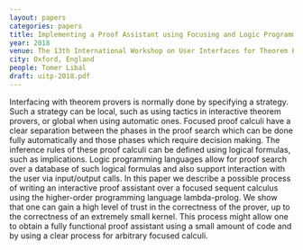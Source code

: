 ```yaml
---
layout: papers
categories: papers
title: Implementing a Proof Assistant using Focusing and Logic Programming
year: 2018
venue: The 13th International Workshop on User Interfaces for Theorem Provers (UITP)
city: Oxford, England
people: Tomer Libal
draft: uitp-2018.pdf
---
```

Interfacing with theorem provers is normally done by specifying a
strategy. Such a strategy can be
local, such as using tactics in interactive theorem provers, or global
when using automatic ones.
Focused proof calculi have a clear separation between the phases in the
proof search which can
be done fully automatically and those phases which require decision
making. The inference rules of
these proof calculi can be defined using logical formulas, such as
implications.
Logic programming languages allow for proof search over a database of
such logical formulas
and also support interaction with the user via input/output calls.
In this paper we describe a possible process of writing an interactive
proof assistant over a focused
sequent calculus using the higher-order programming language
lambda-prolog. We show that one can
gain a high level of trust in the correctness of the prover, up to the
correctness of an extremely small
kernel. This process might allow one to obtain a fully functional proof
assistant using a small amount
of code and by using a clear process for arbitrary focused calculi.
